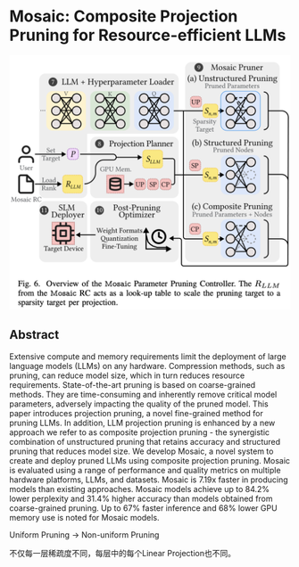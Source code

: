 # Mosaic: Composite Projection Pruning for Resource-efficient LLMs

![](fig6.png)

## Abstract

Extensive compute and memory requirements limit the deployment of large
language models (LLMs) on any hardware. Compression methods, such as pruning,
can reduce model size, which in turn reduces resource requirements.
State-of-the-art pruning is based on coarse-grained methods. They are
time-consuming and inherently remove critical model parameters, adversely
impacting the quality of the pruned model. This paper introduces projection
pruning, a novel fine-grained method for pruning LLMs. In addition, LLM
projection pruning is enhanced by a new approach we refer to as composite
projection pruning - the synergistic combination of unstructured pruning that
retains accuracy and structured pruning that reduces model size. We develop
Mosaic, a novel system to create and deploy pruned LLMs using composite
projection pruning. Mosaic is evaluated using a range of performance and
quality metrics on multiple hardware platforms, LLMs, and datasets. Mosaic is
7.19x faster in producing models than existing approaches. Mosaic models
achieve up to 84.2% lower perplexity and 31.4% higher accuracy than models
obtained from coarse-grained pruning. Up to 67% faster inference and 68% lower
GPU memory use is noted for Mosaic models.

Uniform Pruning -> Non-uniform Pruning

不仅每一层稀疏度不同，每层中的每个Linear Projection也不同。